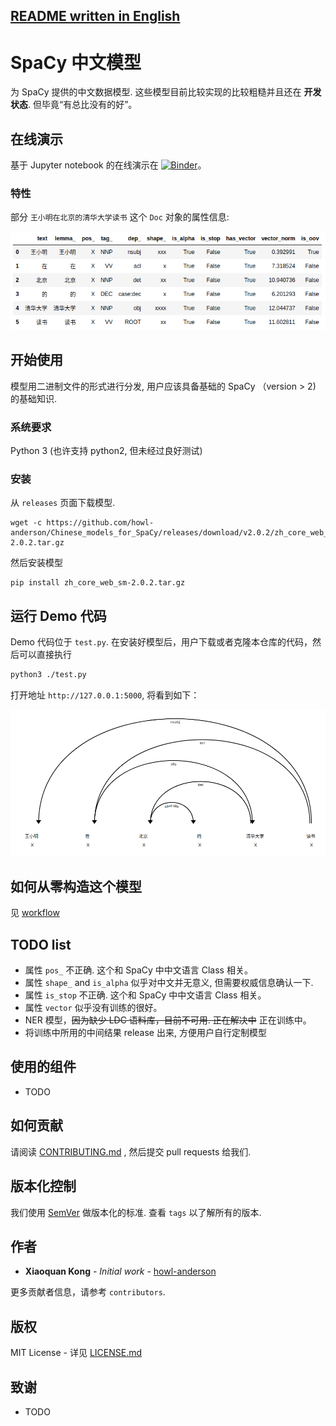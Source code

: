 [README written in English](README.en-US.md)
------------------------------

# SpaCy 中文模型

为 SpaCy 提供的中文数据模型. 这些模型目前比较实现的比较粗糙并且还在 **开发状态**. 但毕竟“有总比没有的好”。

## 在线演示

基于 Jupyter notebook 的在线演示在 [![Binder](https://mybinder.org/badge.svg)](https://mybinder.org/v2/gh/howl-anderson/Chinese_models_for_SpaCy/master?filepath=notebooks%2Fdemo.ipynb)。

### 特性

部分 `王小明在北京的清华大学读书` 这个 `Doc` 对象的属性信息:

![attributes_of_doc](.images/attributes_of_doc.png)

## 开始使用

模型用二进制文件的形式进行分发, 用户应该具备基础的 SpaCy （version > 2) 的基础知识.

### 系统要求

Python 3 (也许支持 python2, 但未经过良好测试)

### 安装

从 `releases` 页面下载模型.

```
wget -c https://github.com/howl-anderson/Chinese_models_for_SpaCy/releases/download/v2.0.2/zh_core_web_sm-2.0.2.tar.gz
```

然后安装模型

```
pip install zh_core_web_sm-2.0.2.tar.gz
```


## 运行 Demo 代码

Demo 代码位于 `test.py`. 在安装好模型后，用户下载或者克隆本仓库的代码，然后可以直接执行

```bash
python3 ./test.py
```

打开地址 `http://127.0.0.1:5000`, 将看到如下：

![Dependency of doc](.images/dependency_of_doc.png)

## 如何从零构造这个模型

见 [workflow](workflow.md)

## TODO list

* 属性 `pos_` 不正确. 这个和 SpaCy 中中文语言 Class 相关。
* 属性 `shape_` and `is_alpha` 似乎对中文并无意义, 但需要权威信息确认一下.
* 属性 `is_stop` 不正确. 这个和 SpaCy 中中文语言 Class 相关。
* 属性 `vector` 似乎没有训练的很好。
* NER 模型，<s>因为缺少 LDC 语料库，目前不可用. 正在解决中</s> 正在训练中。
* 将训练中所用的中间结果 release 出来, 方便用户自行定制模型

## 使用的组件

* TODO

## 如何贡献

请阅读 [CONTRIBUTING.md](https://gist.github.com/PurpleBooth/b24679402957c63ec426) , 然后提交 pull requests 给我们.

## 版本化控制

我们使用 [SemVer](http://semver.org/) 做版本化的标准. 查看 `tags` 以了解所有的版本.

## 作者

* **Xiaoquan Kong** - *Initial work* - [howl-anderson](https://github.com/howl-anderson)

更多贡献者信息，请参考 `contributors`.

## 版权

MIT License - 详见 [LICENSE.md](LICENSE.md)

## 致谢

* TODO
